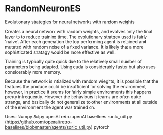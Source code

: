 # RandomNeuronES
Evolutionary strategies for neural networks with random weights

Creates a neural network with random weights, and evolves only the final layer to to reduce training time.
The evolutionary stratgey used is fairly 'naive'. After each generation the top performing agent is retained and mutated with random noise of a fixed variance. It is likely that a more sophisticated stratagy would be more effective as well.

Training is typically quite quick due to the relatively small number of parameters being adapted. Using cuda is considerably faster but also uses considerably more memory.

Because the network is intialized with random wieghts, it is possible that the features the produce could be insufficient for solving the environment, however, in practice it seems for fairly simple environments this happens pretty infrequently. However the behaviours it learns are often quite strange, and basically do not generalize to other environments at all outside of the environment the agent was trained on.

Uses:
Numpy
Scipy
openAI retro
openAI baselines
sonic_util.py (https://github.com/openai/retro-baselines/blob/master/agents/sonic_util.py)
pytorch
